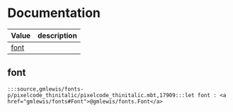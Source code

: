 # Documentation
|Value|description|
|---|---|
|[font](#font)||

## font

```moonbit
:::source,gmlewis/fonts-p/pixelcode_thinitalic/pixelcode_thinitalic.mbt,17909:::let font : <a href="gmlewis/fonts#Font">@gmlewis/fonts.Font</a>
```

